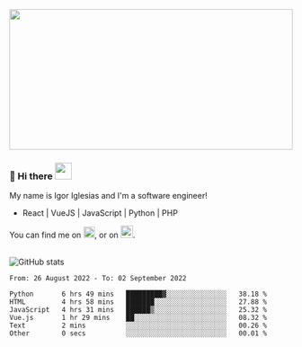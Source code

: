 <img src="https://c.tenor.com/KjVxfRrrncUAAAAd/matrix.gif" width="100%" height="250px">

### 🔭 Hi there <img src="https://raw.githubusercontent.com/MartinHeinz/MartinHeinz/master/wave.gif" width="30px">


My name is Igor Iglesias and I'm a software engineer!
<br>

<ul>
  <li> React | VueJS | JavaScript | Python | PHP </li>
</ul>
You can find me on <a href="https://twitter.com/IgorIglesias5"><img src="https://i.imgur.com/JLLlB5S.png" width="20px"></a>, or on <a href="https://www.linkedin.com/in/igor-iglesias-62478428/"><img src="https://i.imgur.com/PXyIkWx.png" width="22px"></a>.

<br>
<br>

![GitHub stats](https://github-readme-stats.vercel.app/api?username=igoiglesias&show_icons=true&count_private=true&theme=chartreuse-dark&hide_title=true)

<!--START_SECTION:waka-->

```text
From: 26 August 2022 - To: 02 September 2022

Python       6 hrs 49 mins   █████████▓░░░░░░░░░░░░░░░   38.18 %
HTML         4 hrs 58 mins   ███████░░░░░░░░░░░░░░░░░░   27.88 %
JavaScript   4 hrs 31 mins   ██████▒░░░░░░░░░░░░░░░░░░   25.32 %
Vue.js       1 hr 29 mins    ██░░░░░░░░░░░░░░░░░░░░░░░   08.32 %
Text         2 mins          ░░░░░░░░░░░░░░░░░░░░░░░░░   00.26 %
Other        0 secs          ░░░░░░░░░░░░░░░░░░░░░░░░░   00.01 %
```

<!--END_SECTION:waka-->
